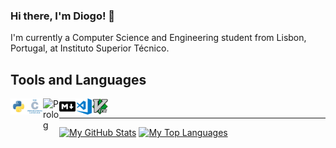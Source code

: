 ### Hi there, I'm Diogo! 👋

I'm currently a Computer Science and Engineering student from Lisbon, Portugal, at Instituto Superior Técnico.

## Tools and Languages
[<img align="left" alt="Python" width="26px" src="https://raw.githubusercontent.com/github/explore/80688e429a7d4ef2fca1e82350fe8e3517d3494d/topics/python/python.png" />][github]
[<img align="left" alt="C" width="26px" src="https://raw.githubusercontent.com/github/explore/80688e429a7d4ef2fca1e82350fe8e3517d3494d/topics/c/c.png" />][github]
[<img align="left" alt="Prolog" width="26px" src="https://avatars.githubusercontent.com/u/6884283?s=200&v=4" />][github]
[<img align="left" alt="Markdown" width="26px" src="https://raw.githubusercontent.com/github/explore/80688e429a7d4ef2fca1e82350fe8e3517d3494d/topics/markdown/markdown.png" />][github]
[<img align="left" alt="VSCode" width="26px" src="https://raw.githubusercontent.com/github/explore/80688e429a7d4ef2fca1e82350fe8e3517d3494d/topics/visual-studio-code/visual-studio-code.png" />][github]
[<img align="left" alt="Vim" width="26px" src="https://raw.githubusercontent.com/github/explore/80688e429a7d4ef2fca1e82350fe8e3517d3494d/topics/vim/vim.png" />][github]

<br />



---

[![My GitHub Stats](https://github-readme-stats.vercel.app/api?username=randomicecube&show_icons=true&theme=dark)](https://github.com/anuraghazra/github-readme-stats)
[![My Top Languages](https://github-readme-stats.vercel.app/api/top-langs/?username=randomicecube&layout=compact&theme=dark&langs_count=8)](https://github.com/anuraghazra/github-readme-stats)

[github]: https://github.com/randomicecube
